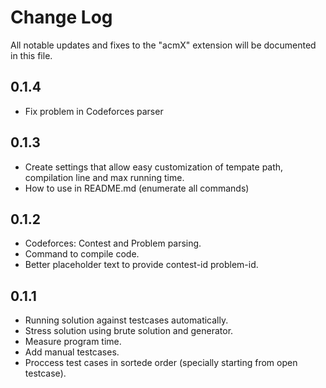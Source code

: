 # Change Log

All notable updates and fixes to the "acmX" extension will be documented in this file.

## 0.1.4

* Fix problem in Codeforces parser

## 0.1.3

* Create settings that allow easy customization of tempate path, compilation line and max running time.
* How to use in README.md (enumerate all commands)

## 0.1.2

* Codeforces: Contest and Problem parsing.
* Command to compile code.
* Better placeholder text to provide contest-id problem-id.

## 0.1.1

* Running solution against testcases automatically.
* Stress solution using brute solution and generator.
* Measure program time.
* Add manual testcases.
* Proccess test cases in sortede order (specially starting from open testcase).
